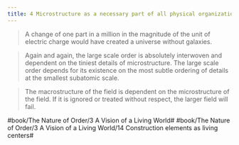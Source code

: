 ```yaml
---
title: 4 Microstructure as a necessary part of all physical organization
---
```


> A change of one part in a million in the magnitude of the unit of electric charge would have created a universe without galaxies.  

> Again and again, the large scale order is absolutely interwoven and dependent on the tiniest details of microstructure. The large scale order depends for its existence on the most subtle ordering of details at the smallest subatomic scale.  

> The macrostructure of the field is dependent on the microstructure of the field. If it is ignored or treated without respect, the larger field will fail.  

#book/The Nature of Order/3 A Vision of a Living World# #book/The Nature of Order/3 A Vision of a Living World/14 Construction elements as living centers#